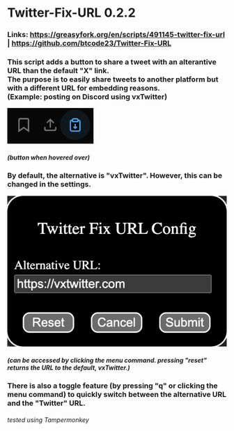 # Twitter-Fix-URL 0.2.2
### Links: https://greasyfork.org/en/scripts/491145-twitter-fix-url | https://github.com/btcode23/Twitter-Fix-URL</br>

### This script adds a button to share a tweet with an alterantive URL than the default "X" link.</br>The purpose is to easily share tweets to another platform but with a different URL for embedding reasons.</br>(Example: posting on Discord using vxTwitter)
![alt text](https://raw.githubusercontent.com/btcode23/Twitter-Fix-URL/main/button-screenshot.png)
##### (button when hovered over)
### By default, the alternative is "vxTwitter". However, this can be changed in the settings.
![alt text](https://raw.githubusercontent.com/btcode23/Twitter-Fix-URL/main/config-screenshot.png)
##### (can be accessed by clicking the menu command. pressing "reset" returns the URL to the default, vxTwitter.)
### There is also a toggle feature (by pressing "q" or clicking the menu command) to quickly switch between the alternative URL and the "Twitter" URL.
###### tested using Tampermonkey
